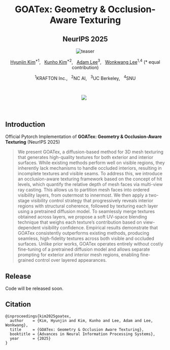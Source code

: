<!-- #  (NeurIPS 2025)
![poster](./fig/teaser.png) -->

<h1 align="center">GOATex: Geometry &amp; Occlusion-Aware Texturing</h1>
<div align="center">
  
## **NeurIPS 2025**
![teaser](fig/teaser.png)

[Hyunjin Kim](https://kormachine.github.io)<sup>*1</sup>, &nbsp; [Kunho Kim](https://https://soulmates2.github.io/)<sup>*2</sup>, &nbsp; [Adam Lee](https://scholar.google.com/citations?user=uVYIIp0AAAAJ&hl=en)<sup>3</sup>, &nbsp; [Wonkwang Lee](https://1konny.github.io/whoami/)<sup>1,4</sup> (\* equal contribution)

<sup>1</sup>KRAFTON Inc., &nbsp; <sup>2</sup>NC AI, &nbsp; <sup>3</sup>UC Berkeley, &nbsp; <sup>4</sup>SNU

<br>


<!-- <a href='https://arxiv.org/abs/'><img src='https://img.shields.io/badge/arXiv.svg'></a> &nbsp; -->
<a href='https://goatex3d.github.io/'><img src='https://img.shields.io/badge/Project-Page-Green'></a> &nbsp;

<br>

</div>

## Introduction
Official Pytorch Implementation of **GOATex: Geometry &amp; Occlusion-Aware Texturing** (NeurIPS 2025)
> We present GOATex, a diffusion-based method for 3D mesh texturing that generates high-quality textures for both exterior and interior surfaces. While existing methods perform well on visible regions, they inherently lack mechanisms to handle occluded interiors, resulting in incomplete textures and visible seams. To address this, we introduce an occlusion-aware texturing framework based on the concept of hit levels, which quantify the relative depth of mesh faces via multi-view ray casting. This allows us to partition mesh faces into ordered visibility layers, from outermost to innermost. We then apply a two-stage visibility control strategy that progressively reveals interior regions with structural coherence, followed by texturing each layer using a pretrained diffusion model. To seamlessly merge textures obtained across layers, we propose a soft UV-space blending technique that weighs each texture’s contribution based on view-dependent visibility confidence. Empirical results demonstrate that GOATex consistently outperforms existing methods, producing seamless, high-fidelity textures across both visible and occluded surfaces. Unlike prior works, GOATex operates entirely without costly fine-tuning of a pretrained diffusion model and allows separate prompting for exterior and interior mesh regions, enabling fine-grained control over layered appearances.

## Release
Code will be released soon.

##  Citation
```
@inproceedings{kim2025goatex,
  author    = {Kim, Hyunjin and Kim, Kunho and Lee, Adam and Lee, Wonkwang},
  title     = {GOATex: Geometry & Occlusion Aware Texturing},
  booktitle = {Advances in Neural Information Processing Systems},
  year      = {2025}
}
```
